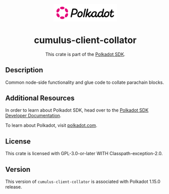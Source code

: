 <div align="center">

<img src="https://raw.githubusercontent.com/paritytech/polkadot-sdk/master/docs/images/Polkadot_Logo_Horizontal_Pink_BlackOnWhite.png" alt="Polkadot logo" width="200">

# cumulus-client-collator

This crate is part of the [Polkadot SDK](https://github.com/paritytech/polkadot-sdk/).

</div>

## Description

Common node-side functionality and glue code to collate parachain blocks.

## Additional Resources

In order to learn about Polkadot SDK, head over to the [Polkadot SDK Developer Documentation](https://paritytech.github.io/polkadot-sdk/master/polkadot_sdk_docs/index.html).

To learn about Polkadot, visit [polkadot.com](https://polkadot.com/).

## License

This crate is licensed with GPL-3.0-or-later WITH Classpath-exception-2.0.

## Version

This version of `cumulus-client-collator` is associated with Polkadot 1.15.0 release.
